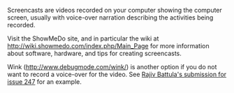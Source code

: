 Screencasts are videos recorded on your computer showing the computer screen, usually with voice-over narration describing the activities being recorded.

Visit the ShowMeDo site, and in particular the wiki at http://wiki.showmedo.com/index.php/Main_Page for more information about software, hardware, and tips for creating screencasts.

Wink (http://www.debugmode.com/wink/) is another option if you do not want to record a voice-over for the video.  See [Rajiv Battula's submission for issue 247](http://code.google.com/p/google-highly-open-participation-psf/issues/attachment?aid=-688663060195373061&name=ScreencastComplete.zip) for an example.